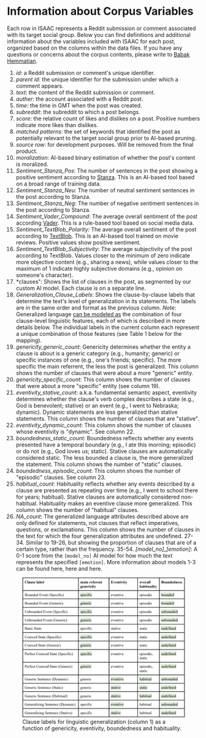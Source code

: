 # Information about Corpus Variables 

Each row in ISAAC represents a Reddit submission or comment associated with its target social group. Below you can find definitions and additional information about the variables included with ISAAC for each post, organized based on the columns within the data files. If you have any questions or concerns about the corpus contents, please write to [Babak Hemmatian](mailto:bhemmatian2@unl.edu).

1. *id*: a Reddit submission or comment's unique identifier. 
2. *parent id*: the unique identifier for the submission under which a comment appears.
3. *text*: the content of the Reddit submission or comment.
4. *auther*: the account associated with a Reddit post.
5. *time*: the time in GMT when the post was created.
6. *subreddit*: the subreddit to which a post belongs.
7. *score*: the relative count of likes and dislikes on a post. Positive numbers indicate more likes than dislikes.
8. *matched patterns*: the set of keywords that identified the post as potentially relevant to the target social group prior to AI-based pruning.
9. *source row*: for development purposes. Will be removed from the final product.
10. *moralization*: AI-based binary estimation of whether the post's content is moralized.
11. *Sentiment_Stanza_Pos*: The number of sentences in the post showing a positive sentiment according to [Stanza](https://github.com/stanfordnlp/stanza). This is an AI-based tool based on a broad range of training data.
12. *Sentiment_Stanza_Neu*: The number of neutral sentiment sentences in the post according to Stanza.
13. *Sentiment_Stanza_Neg*: The number of negative sentiment sentences in the post according to Stanza.
14. *Sentiment_Vader_Compound*: The average overall sentiment of the post according [Vader](https://github.com/cjhutto/vaderSentiment). This is a rule-based tool based on social media data.
15. *Sentiment_TextBlob_Polarity*: The average overall sentiment of the post according to [TextBlob](). This is an AI-based tool trained on movie reviews. Positive values show positive sentiment.
16. *Sentiment_TextBlob_Subjectivity*: The average subjectivity of the post according to TextBlob. Values closer to the minimum of zero indicate more objective content (e.g., sharing a news), while values closer to the maximum of 1 indicate highly subjective domains (e.g., opinion on someone's character).
17. *clauses": Shows the list of clauses in the post, as segmented by our custom AI model. Each clause is on a separate line.
18. *Generalization_Clause_Labels*: Shows the clause-by-clause labels that determine the text's level of generalization in its statements. The labels are in the same order and format as the previous column.
*Note*: Generalized language [can be modeled as](https://www.researchgate.net/publication/356109604_Taking_the_High_Road_A_Big_Data_Investigation_of_Natural_Discourse_in_the_Emerging_US_Consensus_about_Marijuana_Legalization) the combination of four clause-level linguistic features, each of which is described in more details below. The individual labels in the current column each represent a unique combination of those features (see Table 1 below for the mapping).
19. *genericity_generic_count*: Genericity determines whether the entity a clause is about is a generic category (e.g., humanity; generic) or specific instances of one (e.g., one's friends; specific). The more specific the main referrent, the less the post is generalized. This column shows the number of clauses that were about a more "generic" entity. 
20. *genericity_specific_count*: This column shows the number of clauses that were about a more "specific" entity (see column 19).
21. *eventivity_stative_count*: a.k.a. fundamental semantic aspect, eventivity determines whether the clause's verb complex describes a state (e.g., God is benevolent; stative) or an event (e.g., I went to Nebraska; dynamic). Dynamic statements are less generalized than stative statements. This column shows the number of clauses that are "stative". 
22. *eventivity_dynamic_count*: This column shows the number of clauses whose eventivity is "dynamic". See column 22.
23. *boundedness_static_count*: Boundedness reflects whether any events presented have a temporal boundary (e.g., I ate this morning; episodic) or do not (e.g., God loves us; static). Stative clauses are automatically considered static. The less bounded a clause is, the more generalized the statement. This column shows the number of "static" clauses.
24. *boundedness_episodic_count*: This column shows the number of "episodic" clauses. See column 23.
25. *habitual_count*: Habituality reflects whether any events described by a clause are presented as repeating over time (e.g., I went to school there for years; habitual). Stative clauses are automatically considered non-habitual. Habituality makes an eventive clause more generalized. This column shows the number of "habitual" clauses.
26. *NA_count*: The generalized language attributes described above are only defined for statements, not clauses that reflect imperatives, questions, or exclamations. This column shows the number of clauses in the text for which the four generalization attributes are undefined.
   27-34. Similar to 19-26, but showing the proportion of clauses that are of a certain type, rather than the frequency.
   35-54. *[model_no]_[emotion]*: A 0-1 score from the ```[model_no]``` AI model for how much the text represents the specified ```[emotion]```. More information about models 1-3 can be found here, here and here.

 <figure>
  <img src="Generalization_Labels.tif"
       alt="Clause-level Generalization labels"
       title="Table 1" />
  <figcaption>
    Clause labels for linguistic generalization (column 1) as a function of genericity, eventivity, boundedness and habituality.
  </figcaption>
</figure>
